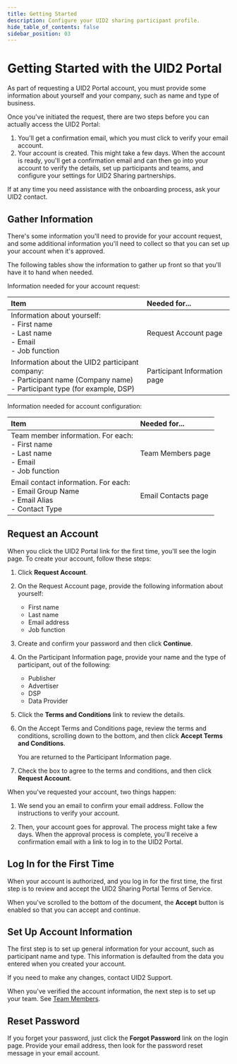 ```yaml
---
title: Getting Started
description: Configure your UID2 sharing participant profile.
hide_table_of_contents: false
sidebar_position: 03
---
```


# Getting Started with the UID2 Portal

As part of requesting a UID2 Portal account, you must provide some information about yourself and your company, such as name and type of business.

Once you've initiated the request, there are two steps before you can actually access the UID2 Portal:

1. You'll get a confirmation email, which you must click to verify your email account.
1. Your account is created. This might take a few days. When the account is ready, you'll get a confirmation email and can then go into your account to verify the details, set up participants and teams, and configure your settings for UID2 Sharing partnerships.

If at any time you need assistance with the onboarding process, ask your UID2 contact.

<!-- It includes the following:

- [Before Creating Your Account](#before-creating-your-account)
- [Request an Account](#request-an-account)
- [Log In for the First Time](#log-in-for-the-first-time)
- [Set Up Account Information](#set-up-account-information)
- [Reset Password](#reset-password) -->

## Gather Information

There's some information you'll need to provide for your account request, and some additional information you'll need to collect so that you can set up your account when it's approved.

The following tables show the information to gather up front so that you'll have it to hand when needed.

Information needed for your account request:

| Item | Needed for...  | 
| :--- | :--- |
| Information about yourself:<br/>- First name<br/>- Last name<br/>- Email<br/>- Job function | Request Account page |
| Information about the UID2 participant company:<br/>- Participant name (Company name)<br/>- Participant type (for example, DSP) | Participant Information page |

Information needed for account configuration:

| Item | Needed for... | 
| :--- | :--- |
| Team member information. For each:<br/>- First name<br/>- Last name<br/>- Email<br/>- Job function | Team Members page|
| Email contact information. For each:<br/>- Email Group Name<br/>- Email Alias<br/>- Contact Type | Email Contacts page |

## Request an Account

When you click the UID2 Portal link for the first time, you'll see the login page. To create your account, follow these steps:

1. Click **Request Account**.

2. On the Request Account page, provide the following information about yourself:

   - First name
   - Last name
   - Email address
   - Job function

3. Create and confirm your password and then click **Continue**.

4. On the Participant Information page, provide your name and the type of participant, out of the following:
 
   - Publisher
   - Advertiser
   - DSP
   - Data Provider

5. Click the **Terms and Conditions** link to review the details.

6. On the Accept Terms and Conditions page, review the terms and conditions, scrolling down to the bottom, and then click **Accept Terms and Conditions**.

   You are returned to the Participant Information page.

3. Check the box to agree to the terms and conditions, and then click **Request Account**.

When you've requested your account, two things happen:

1. We send you an email to confirm your email address. Follow the instructions to verify your account.

2. Then, your account goes for approval. The process might take a few days. When the approval process is complete, you'll receive a confirmation email with a link to log in to the UID2 Portal.

## Log In for the First Time

When your account is authorized, and you log in for the first time, the first step is to review and accept the UID2 Sharing Portal Terms of Service.

When you've scrolled to the bottom of the document, the **Accept** button is enabled so that you can accept and continue.

## Set Up Account Information

The first step is to set up general information for your account, such as participant name and type. This information is defaulted from the data you entered when you created your account.

If you need to make any changes, contact UID2 Support.

When you've verified the account information, the next step is to set up your team. See [Team Members](team-members.md).

## Reset Password

If you forget your password, just click the **Forgot Password** link on the login page. Provide your email address, then look for the password reset message in your email account.
